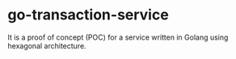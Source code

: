 # go-transaction-service
It is a proof of concept (POC) for a service written in Golang using hexagonal architecture.
